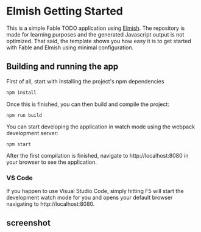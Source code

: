 # Elmish Getting Started

This is a simple Fable TODO application using [Elmish](https://elmish.github.io/). The repository is made for learning purposes and the generated Javascript output is not optimized. That said, the template shows you how easy it is to get started with Fable and Elmish using minimal configuration.

## Building and running the app

First of all, start with installing the project's npm dependencies
```bash
npm install
```
Once this is finished, you can then build and compile the project:
```
npm run build
```
You can start developing the application in watch mode using the webpack development server:
```
npm start
```
After the first compilation is finished, navigate to http://localhost:8080 in your browser to see the application.

### VS Code

If you happen to use Visual Studio Code, simply hitting F5 will start the development watch mode for you and opens your default browser navigating to http://localhost:8080.

## screenshot

